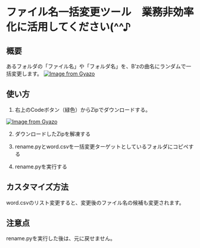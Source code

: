 # ファイル名一括変更ツール　業務非効率化に活用してください(^^♪


## 概要
あるフォルダの「ファイル名」や「フォルダ名」を、B'zの曲名にランダムで一括変更します。
[![Image from Gyazo](https://i.gyazo.com/90bff1efb2064effe8d6a92bbb961819.png)](https://gyazo.com/90bff1efb2064effe8d6a92bbb961819)

## 使い方
1. 右上のCodeボタン（緑色）からZipでダウンロードする。

[![Image from Gyazo](https://i.gyazo.com/b5483cdf5fca79f9d57b356c029c9a66.png)](https://gyazo.com/b5483cdf5fca79f9d57b356c029c9a66)

2. ダウンロードしたZipを解凍する

3. rename.pyとword.csvを一括変更ターゲットとしているフォルダにコピペする

4. rename.pyを実行する

## カスタマイズ方法
word.csvのリスト変更すると、変更後のファイル名の候補も変更されます。

## 注意点
rename.pyを実行した後は、元に戻せません。
